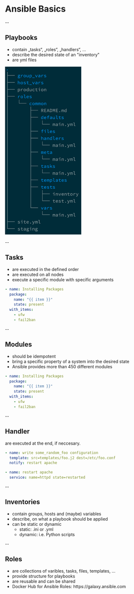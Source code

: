 # Ansible Basics

--

## Playbooks

<div class='left-col'>
<ul>
  <li>contain „tasks“, „roles“, „handlers“, …</li><!-- .element: class="fragment" -->
  <li>describe the desired state of an "inventory"</li><!-- .element: class="fragment" -->
  <li>are yml files</li><!-- .element: class="fragment" -->
</ul>
</div>    
<div class='right-col'>
 <img src="content/images/playbook_structure.png" width="50%" /> <!-- .element: class="fragment" -->
</div>

--

## Tasks
* are executed in the defined order <!-- .element: class="fragment" -->
* are executed on all nodes <!-- .element: class="fragment" -->
* execute a specific module with specific arguments <!-- .element: class="fragment" -->

```yaml
- name: Installing Packages
  package:
    name: "{{ item }}"
    state: present
  with_items:
    - ufw
    - fail2ban
```
<!-- .element: class="fragment" -->

--

## Modules
* should be idempotent <!-- .element: class="fragment" -->
* bring a specific property of a system into the desired state <!-- .element: class="fragment" -->
* Ansible provides more than 450 different modules <!-- .element: class="fragment" -->

```yaml
- name: Installing Packages
  package:
    name: "{{ item }}"
    state: present
  with_items:
    - ufw
    - fail2ban
```
<!-- .element: class="fragment" -->

--

## Handler
are executed at the end, if neccesary. <!-- .element: class="fragment" -->

```yaml
- name: write some_random_foo configuration
  template: src=templates/foo.j2 dest=/etc/foo.conf
  notify: restart apache
``` 
<!-- .element: class="fragment" -->

```yaml
- name: restart apache
  service: name=httpd state=restarted
``` 
<!-- .element: class="fragment" -->

--

## Inventories

* contain groups, hosts and (maybe) variables <!-- .element: class="fragment" -->
* describe, on what a playbook should be applied <!-- .element: class="fragment" -->
* can be static or dynamic <!-- .element: class="fragment" -->
  * static: .ini or .yml <!-- .element: class="fragment" -->
  * dynamic: i.e. Python scripts <!-- .element: class="fragment" -->

--

## Roles

<ul>
  <li>are collections of varibles, tasks, files, templates, ...</li> <!-- .element: class="fragment" -->
  <li>provide structure for playbooks</li> <!-- .element: class="fragment" -->
  <li>are reusable and can be shared</li> <!-- .element: class="fragment" -->
  <li>Docker Hub for Ansible Roles: https://galaxy.ansible.com</li> <!-- .element: class="fragment" -->
</ul>

